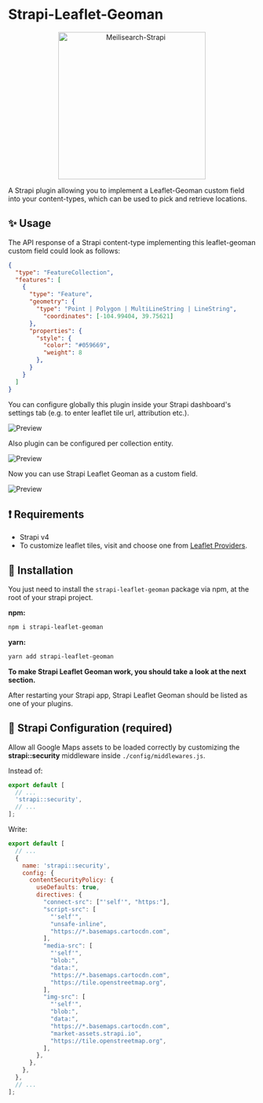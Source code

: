 # Strapi-Leaflet-Geoman

<p align="center">
  <img src="https://raw.githubusercontent.com/shadjiu/strapi-leaflet-geoman/main/pictures/logo.svg" alt="Meilisearch-Strapi" width="300" height="300" />
</p>

A Strapi plugin allowing you to implement a Leaflet-Geoman custom field into your content-types, which can be used to pick and retrieve locations.

## ✨ Usage

The API response of a Strapi content-type implementing this leaflet-geoman custom field could look as follows:

```json
{
  "type": "FeatureCollection",
  "features": [
    {
      "type": "Feature",
      "geometry": {
        "type": "Point | Polygon | MultiLineString | LineString",
          "coordinates": [-104.99404, 39.75621]
      },
      "properties": {
      	"style": {
          "color": "#059669",
          "weight": 8
        },
      }
    }
  ]
}
```

You can configure globally this plugin inside your Strapi dashboard's settings tab (e.g. to enter leaflet tile url, attribution etc.).

![Preview](https://github.com/shadjiu/strapi-leaflet-geoman/blob/main/pictures/global-configuration.gif?raw=true)

Also plugin can be configured per collection entity.

![Preview](https://github.com/shadjiu/strapi-leaflet-geoman/blob/main/pictures/entity-configuration.gif?raw=true)

Now you can use Strapi Leaflet Geoman as a custom field.

![Preview](https://github.com/shadjiu/strapi-leaflet-geoman/blob/main/pictures/result.gif?raw=true)

## ❗ Requirements

- Strapi v4
- To customize leaflet tiles, visit and choose one from [Leaflet Providers](https://leaflet-extras.github.io/leaflet-providers/preview/).

## 🔧 Installation

You just need to install the `strapi-leaflet-geoman` package via npm, at the root of your strapi project.

**npm:**

```bash
npm i strapi-leaflet-geoman
```


**yarn:**

```bash
yarn add strapi-leaflet-geoman
```


**To make Strapi Leaflet Geoman work, you should take a look at the next section.**

After restarting your Strapi app, Strapi Leaflet Geoman should be listed as one of your plugins.

## 🚀 Strapi Configuration (required)

Allow all Google Maps assets to be loaded correctly by customizing the **strapi::security** middleware inside `./config/middlewares.js`.

Instead of:

```js
export default [
  // ...
  'strapi::security',
  // ...
];
```

Write:

```js
export default [
  // ...
  {
    name: 'strapi::security',
    config: {
      contentSecurityPolicy: {
        useDefaults: true,
        directives: {
          "connect-src": ["'self'", "https:"],
          "script-src": [
            "'self'",
            "unsafe-inline",
            "https://*.basemaps.cartocdn.com",
          ],
          "media-src": [
            "'self'",
            "blob:",
            "data:",
            "https://*.basemaps.cartocdn.com",
            "https://tile.openstreetmap.org",
          ],
          "img-src": [
            "'self'",
            "blob:",
            "data:",
            "https://*.basemaps.cartocdn.com",
            "market-assets.strapi.io",
            "https://tile.openstreetmap.org",
          ],
        },
      },
    },
  },
  // ...
];
```
